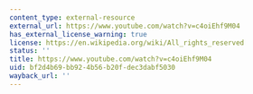 ```yaml
---
content_type: external-resource
external_url: https://www.youtube.com/watch?v=c4oiEhf9M04
has_external_license_warning: true
license: https://en.wikipedia.org/wiki/All_rights_reserved
status: ''
title: https://www.youtube.com/watch?v=c4oiEhf9M04
uid: bf2d4b69-bb92-4b56-b20f-dec3dabf5030
wayback_url: ''
---
```

